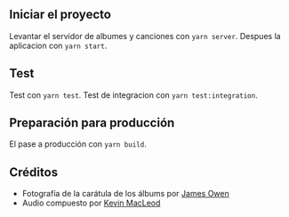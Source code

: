 
## Iniciar el proyecto

Levantar el servidor de albumes y canciones con `yarn server`.
Despues la aplicacion con `yarn start`.


## Test

Test con `yarn test`.
Test de integracion con `yarn test:integration`.



## Preparación para producción

El pase a producción con `yarn build`.


## Créditos

* Fotografía de la carátula de los álbums por [James Owen](https://unsplash.com/photos/c-NBiJrhwdM)
* Audio compuesto por [Kevin MacLeod](https://twitter.com/kmacleod)
